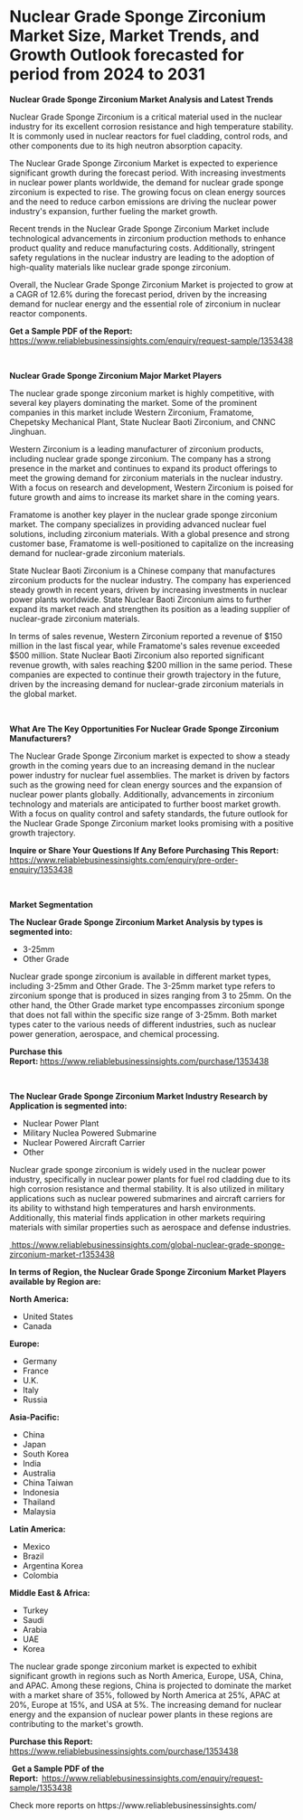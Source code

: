 <p><h1>Nuclear Grade Sponge Zirconium Market Size, Market Trends, and Growth Outlook forecasted for period from 2024 to 2031</h1></p><p><strong>Nuclear Grade Sponge Zirconium Market Analysis and Latest Trends</strong></p>
<p><p>Nuclear Grade Sponge Zirconium is a critical material used in the nuclear industry for its excellent corrosion resistance and high temperature stability. It is commonly used in nuclear reactors for fuel cladding, control rods, and other components due to its high neutron absorption capacity.</p><p>The Nuclear Grade Sponge Zirconium Market is expected to experience significant growth during the forecast period. With increasing investments in nuclear power plants worldwide, the demand for nuclear grade sponge zirconium is expected to rise. The growing focus on clean energy sources and the need to reduce carbon emissions are driving the nuclear power industry's expansion, further fueling the market growth.</p><p>Recent trends in the Nuclear Grade Sponge Zirconium Market include technological advancements in zirconium production methods to enhance product quality and reduce manufacturing costs. Additionally, stringent safety regulations in the nuclear industry are leading to the adoption of high-quality materials like nuclear grade sponge zirconium.</p><p>Overall, the Nuclear Grade Sponge Zirconium Market is projected to grow at a CAGR of 12.6% during the forecast period, driven by the increasing demand for nuclear energy and the essential role of zirconium in nuclear reactor components.</p></p>
<p><strong>Get a Sample PDF of the Report:&nbsp;</strong> <a href="https://www.reliablebusinessinsights.com/enquiry/request-sample/1353438">https://www.reliablebusinessinsights.com/enquiry/request-sample/1353438</a></p>
<p>&nbsp;</p>
<p><strong>Nuclear Grade Sponge Zirconium Major Market Players</strong></p>
<p><p>The nuclear grade sponge zirconium market is highly competitive, with several key players dominating the market. Some of the prominent companies in this market include Western Zirconium, Framatome, Chepetsky Mechanical Plant, State Nuclear Baoti Zirconium, and CNNC Jinghuan.</p><p>Western Zirconium is a leading manufacturer of zirconium products, including nuclear grade sponge zirconium. The company has a strong presence in the market and continues to expand its product offerings to meet the growing demand for zirconium materials in the nuclear industry. With a focus on research and development, Western Zirconium is poised for future growth and aims to increase its market share in the coming years.</p><p>Framatome is another key player in the nuclear grade sponge zirconium market. The company specializes in providing advanced nuclear fuel solutions, including zirconium materials. With a global presence and strong customer base, Framatome is well-positioned to capitalize on the increasing demand for nuclear-grade zirconium materials.</p><p>State Nuclear Baoti Zirconium is a Chinese company that manufactures zirconium products for the nuclear industry. The company has experienced steady growth in recent years, driven by increasing investments in nuclear power plants worldwide. State Nuclear Baoti Zirconium aims to further expand its market reach and strengthen its position as a leading supplier of nuclear-grade zirconium materials.</p><p>In terms of sales revenue, Western Zirconium reported a revenue of $150 million in the last fiscal year, while Framatome's sales revenue exceeded $500 million. State Nuclear Baoti Zirconium also reported significant revenue growth, with sales reaching $200 million in the same period. These companies are expected to continue their growth trajectory in the future, driven by the increasing demand for nuclear-grade zirconium materials in the global market.</p></p>
<p>&nbsp;</p>
<p><strong>What Are The Key Opportunities For Nuclear Grade Sponge Zirconium Manufacturers?</strong></p>
<p><p>The Nuclear Grade Sponge Zirconium market is expected to show a steady growth in the coming years due to an increasing demand in the nuclear power industry for nuclear fuel assemblies. The market is driven by factors such as the growing need for clean energy sources and the expansion of nuclear power plants globally. Additionally, advancements in zirconium technology and materials are anticipated to further boost market growth. With a focus on quality control and safety standards, the future outlook for the Nuclear Grade Sponge Zirconium market looks promising with a positive growth trajectory.</p></p>
<p><strong>Inquire or Share Your Questions If Any Before Purchasing This Report:</strong> <a href="https://www.reliablebusinessinsights.com/enquiry/pre-order-enquiry/1353438">https://www.reliablebusinessinsights.com/enquiry/pre-order-enquiry/1353438</a></p>
<p>&nbsp;</p>
<p><strong>Market Segmentation</strong></p>
<p><strong>The Nuclear Grade Sponge Zirconium Market Analysis by types is segmented into:</strong></p>
<p><ul><li>3-25mm</li><li>Other Grade</li></ul></p>
<p><p>Nuclear grade sponge zirconium is available in different market types, including 3-25mm and Other Grade. The 3-25mm market type refers to zirconium sponge that is produced in sizes ranging from 3 to 25mm. On the other hand, the Other Grade market type encompasses zirconium sponge that does not fall within the specific size range of 3-25mm. Both market types cater to the various needs of different industries, such as nuclear power generation, aerospace, and chemical processing.</p></p>
<p><strong>Purchase this Report:&nbsp;</strong><a href="https://www.reliablebusinessinsights.com/purchase/1353438">https://www.reliablebusinessinsights.com/purchase/1353438</a></p>
<p>&nbsp;</p>
<p><strong>The Nuclear Grade Sponge Zirconium Market Industry Research by Application is segmented into:</strong></p>
<p><ul><li>Nuclear Power Plant</li><li>Military Nuclea Powered Submarine</li><li>Nuclear Powered Aircraft Carrier</li><li>Other</li></ul></p>
<p><p>Nuclear grade sponge zirconium is widely used in the nuclear power industry, specifically in nuclear power plants for fuel rod cladding due to its high corrosion resistance and thermal stability. It is also utilized in military applications such as nuclear powered submarines and aircraft carriers for its ability to withstand high temperatures and harsh environments. Additionally, this material finds application in other markets requiring materials with similar properties such as aerospace and defense industries.</p></p>
<p><a href="https://www.reliablebusinessinsights.com/global-nuclear-grade-sponge-zirconium-market-r1353438">&nbsp;https://www.reliablebusinessinsights.com/global-nuclear-grade-sponge-zirconium-market-r1353438</a></p>
<p><strong>In terms of Region, the Nuclear Grade Sponge Zirconium Market Players available by Region are:</strong></p>
<p>
    <p> <strong> North America: </strong>
        <ul>
            <li>United States</li>
            <li>Canada</li>
        </ul>
        </p> 
    <p> <strong> Europe: </strong>
        <ul>
            <li>Germany</li>
            <li>France</li>
            <li>U.K.</li>
            <li>Italy</li>
            <li>Russia</li>
        </ul>
        </p> 
    <p> <strong> Asia-Pacific: </strong>
        <ul>
            <li>China</li>
            <li>Japan</li>
            <li>South Korea</li>
            <li>India</li>
            <li>Australia</li>
            <li>China Taiwan</li>
            <li>Indonesia</li>
            <li>Thailand</li>
            <li>Malaysia</li>
        </ul>
        </p> 
    <p> <strong> Latin America: </strong>
        <ul>
            <li>Mexico</li>
            <li>Brazil</li>
            <li>Argentina Korea</li>
            <li>Colombia</li>
        </ul>
        </p> 
    <p> <strong> Middle East & Africa: </strong>
        <ul>
            <li>Turkey</li>
            <li>Saudi</li>
            <li>Arabia</li>
            <li>UAE</li>
            <li>Korea</li>
        </ul>
    </p>
    </p>
<p><p>The nuclear grade sponge zirconium market is expected to exhibit significant growth in regions such as North America, Europe, USA, China, and APAC. Among these regions, China is projected to dominate the market with a market share of 35%, followed by North America at 25%, APAC at 20%, Europe at 15%, and USA at 5%. The increasing demand for nuclear energy and the expansion of nuclear power plants in these regions are contributing to the market's growth.</p></p>
<p><strong>Purchase this Report: </strong><a href="https://www.reliablebusinessinsights.com/purchase/1353438">https://www.reliablebusinessinsights.com/purchase/1353438</a></p>
<p>&nbsp;<strong>Get a Sample PDF of the Report:&nbsp;&nbsp;</strong><a href="https://www.reliablebusinessinsights.com/enquiry/request-sample/1353438">https://www.reliablebusinessinsights.com/enquiry/request-sample/1353438</a></p>
<p><strong></strong></p>
<p>Check more reports on https://www.reliablebusinessinsights.com/</p>